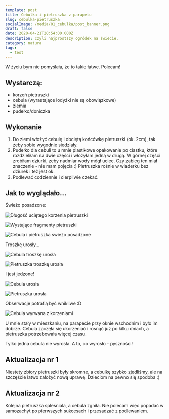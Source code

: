 ```yaml
---
template: post
title: Cebulka i pietruszka z parapetu
slug: cebulka-pietruszka
socialImage: /media/01_cebulka/post_banner.png
draft: false
date: 2020-04-21T20:54:00.000Z
description: czyli najprostszy ogródek na świecie.
category: natura
tags:
  - test
---
```

W życiu bym nie pomyślała, że to takie łatwe. Polecam!

## Wystarczą:

* korzeń pietruszki
* cebula (wyrastające łodyżki nie są obowiązkowe)
* ziemia
* pudełko/doniczka

## Wykonanie

1. Do ziemi włożyć cebulę i obciętą końcówkę pietruszki (ok. 2cm), tak żeby sobie wygodnie siedziały. 
2. Pudełko dla cebuli to u mnie plastikowe opakowanie po ciastku, które rozdzieliłam na dwie części i włożyłam jedną w drugą. W górnej części zrobiłam dziurki, żeby nadmiar wody mógł uciec. Czy zabieg ten miał znaczenie - nie mam pojęcia :) Pietruszka rośnie w wiaderku bez dziurek i też jest ok. 
3. Podlewać codziennie i cierpliwie czekać. 

## Jak to wyglądało...

Świeżo posadzone: 

![Długość uciętego korzenia pietruszki](/media/01_cebulka/swiezo_1.jpg "Ile korzenia pietruszki zostawić")

![Wystające fragmenty pietruszki](/media/01_cebulka/swiezo_2.jpg "Wystające fragmenty pietruszki")

![Cebula i pietruszka świeżo posadzone](/media/01_cebulka/swiezo_3.jpg "Cebula i pietruszka świeżo posadzone")

Troszkę urosły...

![Cebula troszkę urosła](/media/01_cebulka/urosly.jpg "Cebula troszkę urosła")

![Pietruszka troszkę urosła](/media/01_cebulka/urosly_2.jpg "Pietruszka troszkę urosła")

I jest jedzone!

![Cebula urosła](/media/01_cebulka/jedzone.jpg "Cebula urosła")

![Pietruszka urosła](/media/01_cebulka/jedzone_2.jpg "Pietruszka urosła")

Obserwacje potrafią być wnikliwe :D

![Cebula wyrwana z korzeniami](/media/01_cebulka/obserwacje.jpg "Wnikliwe obserwacje rosnącej rośliny")

U mnie stały w mieszkaniu, na parapecie przy oknie wschodnim i było im dobrze. Cebula zaczęła się ukorzeniać i rosnąć już po kilku dniach, a pietruszka potrzebowała więcej czasu. 

Tylko jedna cebula nie wyrosła. A to, co wyrosło - pyszności!

## Aktualizacja nr 1

Niestety zbiory pietruszki były skromne, a cebulkę szybko zjedliśmy, ale na szczęście łatwo założyć nową uprawę. Dzieciom na pewno się spodoba :)

## Aktualizacja nr 2

Kolejna pietruszka spleśniala, a cebula zgniła. Nie polecam więc popadać w samozachyt po pierwszych sukcesach i przesadzać z podlewaniem.